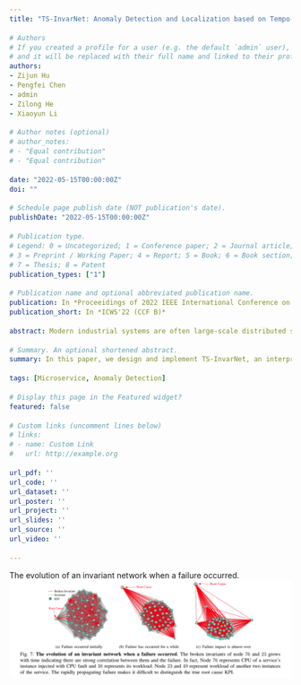 ```yaml
---
title: "TS-InvarNet: Anomaly Detection and Localization based on Tempo-spatial KPI Invariants in Distributed Services"

# Authors
# If you created a profile for a user (e.g. the default `admin` user), write the username (folder name) here 
# and it will be replaced with their full name and linked to their profile.
authors:
- Zijun Hu
- Pengfei Chen
- admin
- Zilong He
- Xiaoyun Li

# Author notes (optional)
# author_notes:
# - "Equal contribution"
# - "Equal contribution"

date: "2022-05-15T00:00:00Z"
doi: ""

# Schedule page publish date (NOT publication's date).
publishDate: "2022-05-15T00:00:00Z"

# Publication type.
# Legend: 0 = Uncategorized; 1 = Conference paper; 2 = Journal article;
# 3 = Preprint / Working Paper; 4 = Report; 5 = Book; 6 = Book section;
# 7 = Thesis; 8 = Patent
publication_types: ["1"]

# Publication name and optional abbreviated publication name.
publication: In *Proceeidings of 2022 IEEE International Conference on Web Services (CCF B)*
publication_short: In *ICWS'22 (CCF B)*

abstract: Modern industrial systems are often large-scale distributed systems composed of dozens to thousands of services, leading to difficulty in anomaly detection and localization. KPIs (Key Performance Indicators) record the states of different services and are presented as time series, which reflect the status of the system. However, due to the dynamic and complex periodic patterns embedded in  KPIs, pinpointing anomalous behavior of these multivariate time series data quickly and accurately is a challenging problem. The current state-of-the-art deep-learning-based anomaly detection methods model global inter-KPI dependency, causing the limited ability to detect local subtle anomalies and poor interpretability.In practice, interpreting anomalies can accelerate problem localization and further troubleshooting.  In this study, we propose TS-InvarNet, an interpretable end-to-end anomaly detection and diagnosis framework based on tempo-spatial KPI invariants. Extensive empirical studies on three real-world industrial datasets and a widely-used open-source system demonstrate that TS-InvarNet can outperform state-of-the-art baseline methods in detection and diagnosis performance. Specifically, TS-InvarNet increases F1-scores by up to 27% compared to the baselines.

# Summary. An optional shortened abstract.
summary: In this paper, we design and implement TS-InvarNet, an interpretable end-to-end anomaly detection and diagnosis framework based on tempo-spatial KPI invariants.

tags: [Microservice, Anomaly Detection]

# Display this page in the Featured widget?
featured: false

# Custom links (uncomment lines below)
# links:
# - name: Custom Link
#   url: http://example.org

url_pdf: ''
url_code: ''
url_dataset: ''
url_poster: ''
url_project: ''
url_slides: ''
url_source: ''
url_video: ''

---
```

The  evolution  of  an  invariant  network  when  a  failure  occurred.
![Tracerank Framework](./invariant.jpg)

